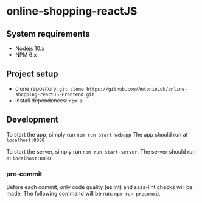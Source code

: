 # online-shopping-reactJS

## System requirements
* Nodejs 10.x
* NPM 6.x

## Project setup
* clone repository: `git clone https://github.com/AntonioLok/online-shopping-reactJS-Frontend.git`
* install dependences: `npm i`

## Development
To start the app, simply run `npm run start-webapp`
The app should run at `localhost:8080`

To start the server, simply run `npm run start-server`. 
The server should run at `localhost:8000`

### pre-commit
Before each commit, only code quality (eslint) and sass-lint checks will be made. 
The following command will be run:
`npm run precommit`